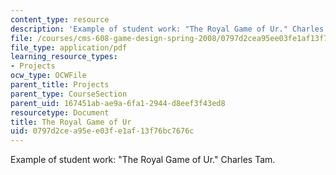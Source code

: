 ```yaml
---
content_type: resource
description: 'Example of student work: "The Royal Game of Ur." Charles Tam.'
file: /courses/cms-608-game-design-spring-2008/0797d2cea95ee03fe1af13f76bc7676c_tam1.pdf
file_type: application/pdf
learning_resource_types:
- Projects
ocw_type: OCWFile
parent_title: Projects
parent_type: CourseSection
parent_uid: 167451ab-ae9a-6fa1-2944-d8eef3f43ed8
resourcetype: Document
title: The Royal Game of Ur
uid: 0797d2ce-a95e-e03f-e1af-13f76bc7676c
---
```

Example of student work: "The Royal Game of Ur." Charles Tam.

